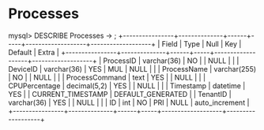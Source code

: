 # Processes
mysql> DESCRIBE Processes
    -> ;
+----------------+--------------+------+-----+-------------------+-------------------+
| Field          | Type         | Null | Key | Default           | Extra             |
+----------------+--------------+------+-----+-------------------+-------------------+
| ProcessID      | varchar(36)  | NO   |     | NULL              |                   |
| DeviceID       | varchar(36)  | YES  | MUL | NULL              |                   |
| ProcessName    | varchar(255) | NO   |     | NULL              |                   |
| ProcessCommand | text         | YES  |     | NULL              |                   |
| CPUPercentage  | decimal(5,2) | YES  |     | NULL              |                   |
| Timestamp      | datetime     | YES  |     | CURRENT_TIMESTAMP | DEFAULT_GENERATED |
| TenantID       | varchar(36)  | YES  |     | NULL              |                   |
| ID             | int          | NO   | PRI | NULL              | auto_increment    |
+----------------+--------------+------+-----+-------------------+-------------------+